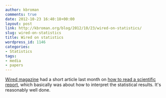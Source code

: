 ```yaml
---
author: kbroman
comments: true
date: 2012-10-23 16:40:18+00:00
layout: post
link: http://kbroman.org/blog/2012/10/23/wired-on-statistics/
slug: wired-on-statistics
title: Wired on statistics
wordpress_id: 1146
categories:
- Statistics
tags:
- media
- papers
---
```


[Wired magazine](http://www.wired.com) had a short article last month on [how to read a scientific report](http://www.wired.com/wiredscience/2012/10/mf-learn-to-read-a-scientific-report/), which basically was about how to interpret the statistical results.  It's reasonably well done.  
